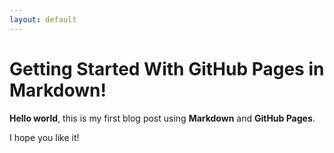 ```yaml
---
layout: default
---
```


# Getting Started With GitHub Pages in Markdown!

**Hello world**, this is my first blog post using **Markdown** and **GitHub Pages**.

I hope you like it!